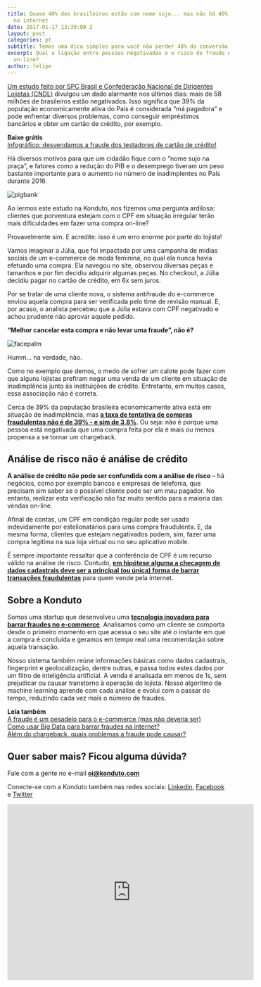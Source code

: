 ```yaml
---
title: Quase 40% dos brasileiros estão com nome sujo... mas não há 40% de fraudes
  na internet
date: 2017-01-17 13:39:00 Z
layout: post
categories: pt
subtitle: Temos uma dica simples para você não perder 40% da conversão de vendas
excerpt: Qual a ligação entre pessoas negativadas e o risco de fraude em uma compra
  on-line?
author: felipe
---
```


[Um estudo feito por SPC Brasil e Confederação Nacional de Dirigentes Lojistas (CNDL)](http://www.cndl.org.br/noticia/inadimplencia-desacelera-em-2016/) divulgou um dado alarmante nos últimos dias: mais de 58 milhões de brasileiros estão negativados. Isso significa que 39% da população economicamente ativa do País é considerada “má pagadora” e pode enfrentar diversos problemas, como conseguir empréstimos bancários e obter um cartão de crédito, por exemplo.

**Baixe grátis**  
[Infográfico: desvendamos a fraude dos testadores de cartão de crédito!](http://ebooks.konduto.com/testadores-de-cartao?utm_source=konduto&utm_medium=blog&utm_campaign=conteudo-nome-sujo)  

Há diversos motivos para que um cidadão fique com o “nome sujo na praça”, e fatores como a redução do PIB e o desemprego tiveram um peso bastante importante para o aumento no número de inadimplentes no País durante 2016. 

![pigbank](/images/170118-broken-pigbank.png)

Ao lermos este estudo na Konduto, nos fizemos uma pergunta ardilosa: clientes que porventura estejam com o CPF em situação irregular terão mais dificuldades em fazer uma compra on-line?

Provavelmente sim. E acredite: isso é um erro enorme por parte do lojista!

Vamos imaginar a Júlia, que foi impactada por uma campanha de mídias sociais de um e-commerce de moda feminina, no qual ela nunca havia efetuado uma compra. Ela navegou no site, observou diversas peças e tamanhos e por fim decidiu adquirir algumas peças. No checkout, a Júlia decidiu pagar no cartão de crédito, em 6x sem juros.

Por se tratar de uma cliente nova, o sistema antifraude do e-commerce enviou aquela compra para ser verificada pelo time de revisão manual. E, por acaso, o analista percebeu que a Júlia estava com CPF negativado e achou prudente não aprovar aquele pedido.

**“Melhor cancelar esta compra e não levar uma fraude”, não é?**

![facepalm](/images/170118-facepalm.gif)

Humm... na verdade, não.

Como no exemplo que demos, o medo de sofrer um calote pode fazer com que alguns lojistas prefiram negar uma venda de um cliente em situação de inadimplência junto às instituições de crédito. Entretanto, em muitos casos, essa associação não é correta.

Cerca de 39% da população brasileira economicamente ativa está em situação de inadimplência, mas **[a taxa de tentativa de compras fraudulentas não é de 39% - e sim de 3,8%](http://ebooks.konduto.com/submundo-da-fraude?utm_source=konduto&utm_medium=blog&utm_campaign=conteudo-nome-sujo)**. Ou seja: não é porque uma pessoa está negativada que uma compra feita por ela é mais ou menos propensa a se tornar um chargeback.

## Análise de risco não é análise de crédito

**A análise de crédito não pode ser confundida com a análise de risco** – há negócios, como por exemplo bancos e empresas de telefonia, que precisam sim saber se o possível cliente pode ser um mau pagador. No entanto, realizar esta verificação não faz muito sentido para a maioria das vendas on-line. 

Afinal de contas, um CPF em condição regular pode ser usado indevidamente por estelionatários para uma compra fraudulenta. E, da mesma forma, clientes que estejam negativados podem, sim, fazer uma compra legítima na sua loja virtual ou no seu aplicativo mobile.

É sempre importante ressaltar que a conferência de CPF é um recurso válido na análise de risco. Contudo, **[em hipótese alguma a checagem de dados cadastrais deve ser a principal (ou única) forma de barrar transações fraudulentas](https://blog.konduto.com/pt/2014/10/porque-checar-apenas-nome-e-cpf-ja-nao-e-suficiente-na-analise-manual/)** para quem vende pela internet.  

## Sobre a Konduto

Somos uma startup que desenvolveu uma **[tecnologia inovadora para barrar fraudes no e-commerce](http://konduto.com/?utm_source=konduto&utm_medium=blog&utm_campaign=conteudo)**. Analisamos como um cliente se comporta desde o primeiro momento em que acessa o seu site até o instante em que a compra é concluída e geramos em tempo real uma recomendação sobre aquela transação.

Nosso sistema também reúne informações básicas como dados cadastrais, fingerprint e geolocalização, dentre outras, e passa todos estes dados por um filtro de inteligência artificial. A venda é analisada em menos de 1s, sem prejudicar ou causar transtorno à operação do lojista. Nosso algoritmo de machine learning aprende com cada análise e evolui com o passar do tempo, reduzindo cada vez mais o número de fraudes.

**Leia também**  
[A fraude é um pesadelo para o e-commerce (mas não deveria ser)](https://blog.konduto.com/pt/2016/12/fraude-e-um-pesadelo-para-o-ecommerce/?utm_source=konduto&utm_medium=blog&utm_campaign=conteudo-nome-sujo)  
[Como usar Big Data para barrar fraudes na internet?](https://blog.konduto.com/pt/2016/11/usar-big-data-para-barrar-fraudes/?utm_source=konduto&utm_medium=blog&utm_campaign=conteudo-nome-sujo)  
[Além do chargeback, quais problemas a fraude pode causar?](https://blog.konduto.com/pt/2016/03/5-problemas-fraude-alem-chargeback/?utm_source=konduto&utm_medium=blog&utm_campaign=conteudo-nome-sujo)
 
## Quer saber mais? Ficou alguma dúvida? 

Fale com a gente no e-mail **oi@konduto.com**         	
 
Conecte-se com a Konduto também nas redes sociais: [Linkedin](https://www.linkedin.com/company/konduto), [Facebook](https://www.facebook.com/konduto) e [Twitter](https://twitter.com/Konduto_) 
 
<iframe src="https://www.facebook.com/plugins/video.php?href=https%3A%2F%2Fwww.facebook.com%2Fkonduto%2Fvideos%2F613187352119217%2F&show_text=1&width=560" width="560" height="400" style="border:none;overflow:hidden" scrolling="no" frameborder="0" allowTransparency="true"></iframe>
